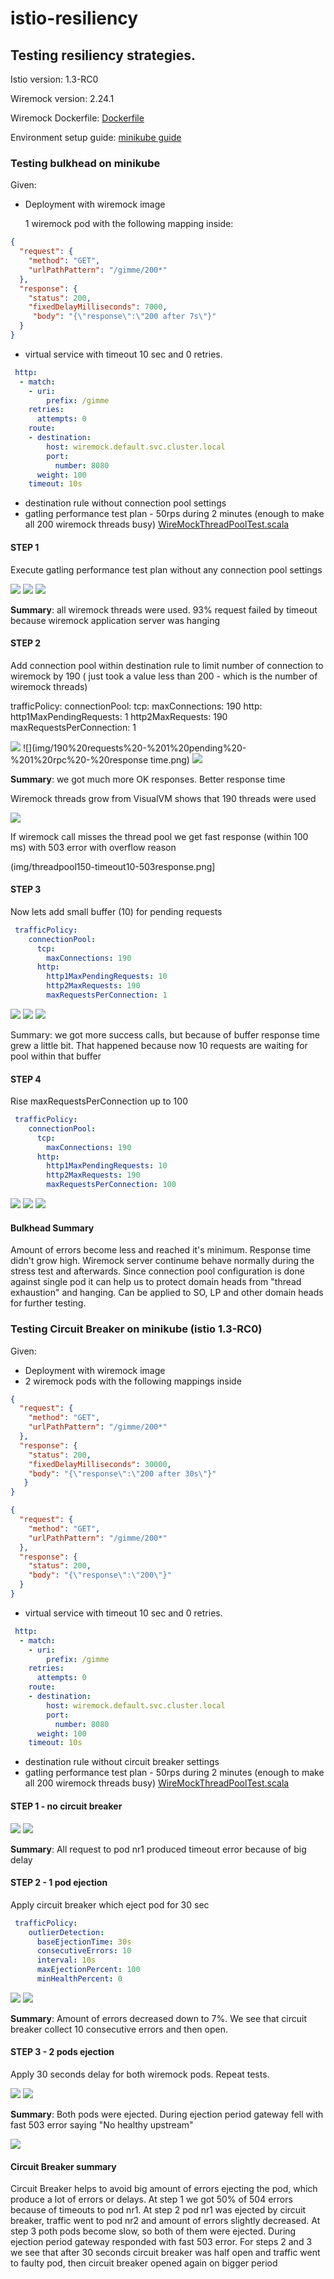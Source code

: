# istio-resiliency
## Testing resiliency strategies.

Istio version: 1.3-RC0

Wiremock version: 2.24.1

Wiremock Dockerfile: [Dockerfile](wiremock/Dockerfile)

Environment setup guide: [minikube guide](https://github.com/stanislav-pimenov-epam/minikube-install-guide)

### Testing bulkhead on minikube

Given:
- Deployment with wiremock image

    1 wiremock pod with the following mapping inside:
```json
{
  "request": {
    "method": "GET",
    "urlPathPattern": "/gimme/200*"
  },
  "response": {
    "status": 200,
    "fixedDelayMilliseconds": 7000,
     "body": "{\"response\":\"200 after 7s\"}"
  }
}
```
- virtual service with timeout 10 sec and 0 retries.
```yaml
 http:
  - match:
    - uri:
        prefix: /gimme
    retries:
      attempts: 0
    route:
    - destination:
        host: wiremock.default.svc.cluster.local
        port:
          number: 8080
      weight: 100
    timeout: 10s
 ```
- destination rule without connection pool settings
- gatling performance test plan - 50rps during 2 minutes (enough to make all 200 wiremock threads busy) [WireMockThreadPoolTest.scala](gatling/WireMockThreadPoolTest.scala)



#### STEP 1

Execute gatling performance test plan without any connection pool settings

![](img/nopool%20-%20timeout%2010s.png)
![](img/nopool%20-%20timeout%2010s%20-%20transactions.png)
![](img/nopool%20-%20timeout%2010s%20-%20response%20time.png)

**Summary**: all wiremock threads were used. 93% request failed by timeout because wiremock application server was hanging


#### STEP 2

Add connection pool within destination rule to limit number of connection to wiremock by 190 ( just took a value less than 200  - which is the number of wiremock threads)

 trafficPolicy:
    connectionPool:
      tcp:
        maxConnections: 190
      http:
        http1MaxPendingRequests: 1
        http2MaxRequests: 190
        maxRequestsPerConnection: 1

![](img/190%20requests%20-%201%20pending%20-%201%20rpc.png)
![](img/190%20requests%20-%201%20pending%20-%201%20rpc%20-%20response time.png)
![](img/190%20requests%20-%201%20pending%20-%201%20rpc%20-%20transactions.png)

**Summary**: we got much more OK responses. Better response time

Wiremock threads grow from VisualVM shows that 190 threads were used

![](img/190%20requests%20-%2010%20pending%20-%20100%20rpc%20-%20threads.png)

If wiremock call misses the thread pool we get fast response  (within 100 ms) with 503 error with overflow reason

(img/threadpool150-timeout10-503response.png]

#### STEP 3

Now lets add small buffer (10) for pending requests
```yaml
 trafficPolicy:
    connectionPool:
      tcp:
        maxConnections: 190
      http:
        http1MaxPendingRequests: 10
        http2MaxRequests: 190
        maxRequestsPerConnection: 1
```

![](img/190%20requests%20-%2010%20pending%20-%201%20rpc.png)
![](img/190%20requests%20-%2010%20pending%20-%201%20rpc%20-%20response%20time.png)
![](img/190%20requests%20-%2010%20pending%20-%201%20rpc%20-%20transactions.png)

Summary: we got more success calls, but because of buffer response time grew a little bit. That happened because now 10 requests are waiting for pool within that buffer

#### STEP 4

Rise maxRequestsPerConnection up to 100
```yaml
 trafficPolicy:
    connectionPool:
      tcp:
        maxConnections: 190
      http:
        http1MaxPendingRequests: 10
        http2MaxRequests: 190
        maxRequestsPerConnection: 100
```
![](img/190%20requests%20-%2010%20pending%20-%20100%20rpc.png)
![](img/190%20requests%20-%2010%20pending%20-%20100%20rpc%20-%20response%20time.png)
![](img/190%20requests%20-%2010%20pending%20-%20100%20rpc%20-%20transactions.png)

#### Bulkhead Summary

Amount of errors become less and reached it's minimum. Response time didn't grow high. Wiremock server continume behave normally during the stress test and afterwards.
Since connection pool configuration is done against single pod it can help us to protect domain heads from "thread exhaustion" and hanging. Can be applied to SO, LP and other domain heads for further testing.

### Testing Circuit Breaker on minikube (istio 1.3-RC0)

Given:
- Deployment with wiremock image
- 2 wiremock pods with the following mappings inside
```json
{
  "request": {
    "method": "GET",
    "urlPathPattern": "/gimme/200*"
  },
  "response": {
    "status": 200,
    "fixedDelayMilliseconds": 30000,
    "body": "{\"response\":\"200 after 30s\"}"
   }
}
```
```json
{
  "request": {
    "method": "GET",
    "urlPathPattern": "/gimme/200*"
  },
  "response": {
    "status": 200,
    "body": "{\"response\":\"200\"}"
  }
}
```
- virtual service with timeout 10 sec and 0 retries.
```yaml
 http:
  - match:
    - uri:
        prefix: /gimme
    retries:
      attempts: 0
    route:
    - destination:
        host: wiremock.default.svc.cluster.local
        port:
          number: 8080
      weight: 100
    timeout: 10s
```
- destination rule without circuit breaker settings
- gatling performance test plan - 50rps during 2 minutes (enough to make all 200 wiremock threads busy) [WireMockThreadPoolTest.scala](gatling/WireMockThreadPoolTest.scala)


#### STEP 1 - no circuit breaker

![](img/cb%20-%20no%20cb%20summary.png)
![](img/cb%20-%20no%20cb%20transactions.png)

**Summary**:
All request to pod nr1 produced timeout error because of big delay

#### STEP 2 - 1 pod ejection

Apply circuit breaker which eject pod for 30 sec
```yaml
 trafficPolicy:
    outlierDetection:
      baseEjectionTime: 30s
      consecutiveErrors: 10
      interval: 10s
      maxEjectionPercent: 100
      minHealthPercent: 0
```

![](img/cb%20-%20eject%201%20summary.png)
![](img/cb%20-%20eject%201%20transactions.png)

**Summary**:
Amount of errors decreased down to 7%. We see that circuit breaker collect 10 consecutive errors and then open.

#### STEP 3 - 2 pods ejection

Apply 30 seconds delay for both wiremock pods. Repeat tests.

![](img/cb%20-%20eject%202%20transactions.png)
![](img/cb%20-%20eject%202%20summary.png)

**Summary**:
Both pods were ejected. During ejection period gateway fell with fast 503 error saying "No healthy upstream"

![](img/cb%20-%20response.png)

#### Circuit Breaker summary

Circuit Breaker helps to avoid big amount of errors ejecting the pod, which produce a lot of errors or delays. At step 1 we got 50% of 504 errors because of timeouts to pod nr1. At step 2 pod nr1 was ejected by circuit breaker, traffic went to pod nr2 and amount of errors slightly decreased. At step 3 poth pods become slow, so both of them were ejected. During ejection period gateway responded with fast 503 error. For steps 2 and 3 we see that after 30 seconds circuit breaker was half open and traffic went to faulty pod, then circuit breaker opened again on bigger period
